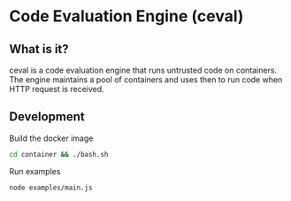 # Code Evaluation Engine (ceval)

## What is it?
ceval is a code evaluation engine that runs untrusted code on containers. The engine maintains a pool of containers and uses then to run code when HTTP request is received.

## Development

Build the docker image

```bash
cd container && ./bash.sh
```

Run examples

```
node examples/main.js
```